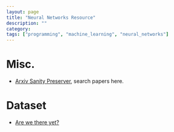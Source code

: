 ```yaml
---
layout: page
title: "Neural Networks Resource"
description: ""
category:
tags: ["programming", "machine_learning", "neural_networks"]
---
```


# Misc.
* [Arxiv Sanity Preserver](http://www.arxiv-sanity.com/), search papers here.

# Dataset
* [Are we there yet?](http://rodrigob.github.io/are_we_there_yet/build/#datasets)
